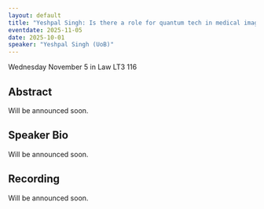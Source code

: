 ```yaml
---
layout: default
title: "Yeshpal Singh: Is there a role for quantum tech in medical imaging?"
eventdate: 2025-11-05
date: 2025-10-01
speaker: "Yeshpal Singh (UoB)"
---
```


Wednesday November 5 
in Law LT3 116

## Abstract
Will be announced soon.

## Speaker Bio
Will be announced soon.

## Recording
Will be announced soon.
